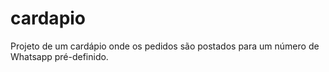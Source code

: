 # cardapio
Projeto de um cardápio onde os pedidos são postados para um número de Whatsapp pré-definido.
